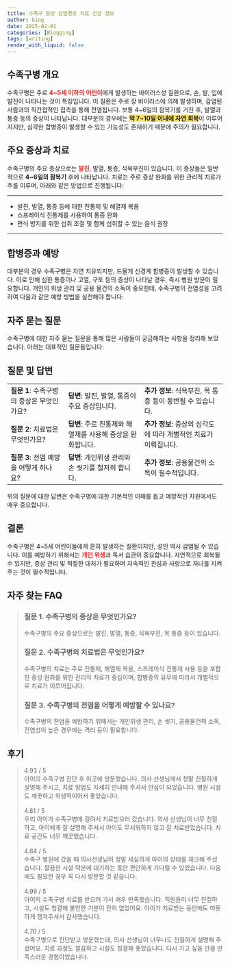 ```yaml
---
title: 수족구 증상 감염경로 치료 건강 정보
author: bing
date: 2025-02-01
categories: [Blogging]
tags: [writing]
render_with_liquid: false
---
```



<h2 id='수족구병 개요'>수족구병 개요</h2>

<p>수족구병은 주로 <b><span style="color: #ee2323;">4~5세 이하의 어린이</span></b>에게 발생하는 바이러스성 질환으로, 손, 발, 입에 발진이 나타나는 것이 특징입니다. 이 질환은 주로 장 바이러스에 의해 발생하며, 감염된 사람과의 직간접적인 접촉을 통해 전염됩니다. 보통 4~6일의 잠복기를 거친 후, 발열과 통증 등의 증상이 나타납니다. 대부분의 경우에는 <b><span style="background-color: #ffe066;">약 7~10일 이내에 자연 회복</span></b>이 이루어지지만, 심각한 합병증이 발생할 수 있는 가능성도 존재하기 때문에 주의가 필요합니다.</p>

<h2 id='주요 증상과 치료'>주요 증상과 치료</h2>

<p>수족구병의 주요 증상으로는 <b><span style="color: #ee2323;">발진</span></b>, 발열, 통증, 식욕부진이 있습니다. 이 증상들은 일반적으로 <b>4~6일의 잠복기</b> 후에 나타납니다. 치료는 주로 증상 완화를 위한 관리적 치료가 주를 이루며, 아래와 같은 방법으로 진행됩니다:</p>

<hr />

<ul>
    <li>발진, 발열, 통증 등에 대한 진통제 및 해열제 복용</li>
    <li>스프레이식 진통제를 사용하여 통증 완화</li>
    <li>편식 방지를 위한 섭취 조절 및 함께 섭취할 수 있는 음식 권장</li>
</ul>

<hr />

<h2 id='합병증과 예방'>합병증과 예방</h2>

<p>대부분의 경우 수족구병은 자연 치유되지만, 드물게 신경계 합병증이 발생할 수 있습니다. 이로 인해 심한 통증이나 고열, 구토 등의 증상이 나타날 경우, 즉시 병원 방문이 필요합니다. 개인의 위생 관리 및 공용 물건의 소독이 중요한데, 수족구병의 전염성을 고려하여 다음과 같은 예방 방법을 실천해야 합니다:</p>

<h2 id='자주 묻는 질문'>자주 묻는 질문</h2>

<p>수족구병에 대한 자주 묻는 질문을 통해 많은 사람들이 궁금해하는 사항을 정리해 보았습니다. 아래는 대표적인 질문들입니다:</p>

<h2 id='질문 및 답변'>질문 및 답변</h2>

<table>
    <tr>
        <td><b>질문 1</b>: 수족구병의 증상은 무엇인가요?</td>
        <td><b>답변</b>: 발진, 발열, 통증이 주요 증상입니다.</td>
        <td><b>추가 정보</b>: 식욕부진, 목 통증 등이 동반될 수 있습니다.</td>
    </tr>
    <tr>
        <td><b>질문 2</b>: 치료법은 무엇인가요?</td>
        <td><b>답변</b>: 주로 진통제와 해열제를 사용해 증상을 완화합니다.</td>
        <td><b>추가 정보</b>: 증상의 심각도에 따라 개별적인 치료가 이뤄집니다.</td>
    </tr>
    <tr>
        <td><b>질문 3</b>: 전염 예방을 어떻게 하나요?</td>
        <td><b>답변</b>: 개인위생 관리와 손 씻기를 철저히 합니다.</td>
        <td><b>추가 정보</b>: 공용물건의 소독이 필수적입니다.</td>
    </tr>
</table>

<p>위의 질문에 대한 답변은 수족구병에 대한 기본적인 이해를 돕고 예방적인 차원에서도 매우 중요합니다.</p>

<h2 id='결론'>결론</h2>

<p>수족구병은 4~5세 어린이들에게 흔히 발생하는 질환이지만, 성인 역시 감염될 수 있습니다. 이를 예방하기 위해서는 <b><span style="color: #ee2323;">개인 위생</span></b>과 독서 습관이 중요합니다. 자연적으로 회복될 수 있지만, 증상 관리 및 적절한 대처가 필요하며 지속적인 관심과 사랑으로 자녀를 지켜주는 것이 필수적입니다.</p>


<h2 id='자주_찾는_FAQ'>자주 찾는 FAQ</h2>
<div itemscope="" itemtype="https://schema.org/FAQPage"> 
<blockquote> 
<div itemscope="" itemprop="mainEntity" itemtype="https://schema.org/Question"> 
<h3 itemprop="name">질문 1. 수족구병의 증상은 무엇인가요?</h3> 
<div itemscope="" itemprop="acceptedAnswer" itemtype="https://schema.org/Answer"> 
<span itemprop="text"> 
<p>수족구병의 주요 증상으로는 발진, 발열, 통증, 식욕부진, 목 통증 등이 있습니다.</p> 
</span> 
</div> 
</div> 
<div itemscope="" itemprop="mainEntity" itemtype="https://schema.org/Question"> 
<h3 itemprop="name">질문 2. 수족구병의 치료법은 무엇인가요?</h3> 
<div itemscope="" itemprop="acceptedAnswer" itemtype="https://schema.org/Answer"> 
<span itemprop="text"> 
<p>수족구병의 치료는 주로 진통제, 해열제 복용, 스프레이식 진통제 사용 등을 포함한 증상 완화를 위한 관리적 치료가 중심이며, 합병증의 유무에 따라서 개별적으로 치료가 이루어집니다.</p> 
</span> 
</div> 
</div> 
<div itemscope="" itemprop="mainEntity" itemtype="https://schema.org/Question"> 
<h3 itemprop="name">질문 3. 수족구병의 전염을 어떻게 예방할 수 있나요?</h3> 
<div itemscope="" itemprop="acceptedAnswer" itemtype="https://schema.org/Answer"> 
<span itemprop="text"> 
<p>수족구병의 전염을 예방하기 위해서는 개인위생 관리, 손 씻기, 공용물건의 소독, 전염성이 높은 경우에는 격리 등이 필요합니다.</p> 
</span> 
</div> 
</div> 
</blockquote> 
</div>
<h2 id='후기'>후기</h2>
<div itemscope itemtype="https://schema.org/Product">
  <blockquote>
  <div itemprop="review" itemscope itemtype="https://schema.org/Review">
      <div itemprop="reviewRating" itemscope itemtype="https://schema.org/Rating"> <span itemprop="ratingValue">4.93</span> / <span itemprop="bestRating">5</span> </div>
      <span itemprop="reviewBody">아이의 수족구병 진단 후 이곳에 방문했습니다. 의사 선생님께서 정말 친절하게 설명해 주시고, 치료 방법도 자세히 안내해 주셔서 안심이 되었습니다. 병원 시설도 깨끗하고 위생적이어서 좋았습니다.</span>
  </div>
  <br>
  <div itemprop="review" itemscope itemtype="https://schema.org/Review">
      <div itemprop="reviewRating" itemscope itemtype="https://schema.org/Rating"> <span itemprop="ratingValue">4.81</span> / <span itemprop="bestRating">5</span> </div>
      <span itemprop="reviewBody">우리 아이가 수족구병에 걸려서 치료받으러 갔습니다. 의사 선생님이 너무 친절하고, 아이에게 잘 설명해 주셔서 아이도 무서워하지 않고 잘 치료받았습니다. 치료 공간도 너무 깨끗했습니다.</span>
  </div>
  <br>
  <div itemprop="review" itemscope itemtype="https://schema.org/Review">
      <div itemprop="reviewRating" itemscope itemtype="https://schema.org/Rating"> <span itemprop="ratingValue">4.84</span> / <span itemprop="bestRating">5</span> </div>
      <span itemprop="reviewBody">수족구 병원에 갔을 때 의사선생님이 정말 세심하게 아이의 상태를 체크해 주셨습니다. 깔끔한 시설 덕분에 대기하는 동안 편안하게 기다릴 수 있었습니다. 다음에도 필요한 경우 꼭 다시 방문할 것 같습니다.</span>
  </div>
  <br>
  <div itemprop="review" itemscope itemtype="https://schema.org/Review">
      <div itemprop="reviewRating" itemscope itemtype="https://schema.org/Rating"> <span itemprop="ratingValue">4.99</span> / <span itemprop="bestRating">5</span> </div>
      <span itemprop="reviewBody">아이의 수족구병 치료를 받으러 가서 매우 만족했습니다. 직원들이 너무 친절하고, 시설도 청결해 불안한 기분이 전혀 없었어요. 아이가 치료받는 동안에도 따뜻하게 챙겨주셔서 감사했습니다.</span>
  </div>
  <br>
  <div itemprop="review" itemscope itemtype="https://schema.org/Review">
      <div itemprop="reviewRating" itemscope itemtype="https://schema.org/Rating"> <span itemprop="ratingValue">4.76</span> / <span itemprop="bestRating">5</span> </div>
      <span itemprop="reviewBody">수족구병으로 진단받고 방문했는데, 의사 선생님이 너무나도 친절하게 설명해 주셨어요. 치료 과정도 깔끔하고 시설도 청결해 좋았습니다. 다시 가고 싶을 만큼 만족스러운 경험이었습니다.</span>
  </div>
  </blockquote>
</div>
